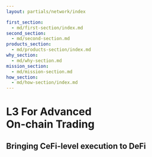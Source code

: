 ```yaml
---
layout: partials/network/index

first_section:
  - md/first-section/index.md
second_section:
  - md/second-section.md
products_section:
  - md/products-section/index.md
why_section:
  - md/why-section.md
mission_section:
  - md/mission-section.md
how_section:
  - md/how-section/index.md
---
```


# L3 For Advanced<br>On-chain Trading

## Bringing CeFi-level execution to DeFi
